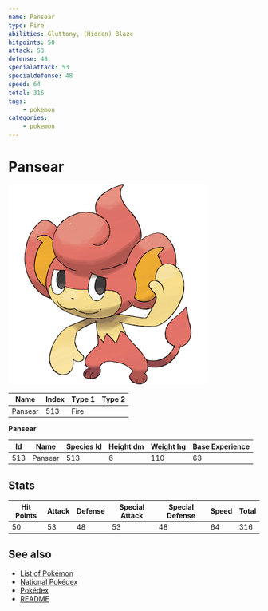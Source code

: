 ```yaml
---
name: Pansear
type: Fire
abilities: Gluttony, (Hidden) Blaze
hitpoints: 50
attack: 53
defense: 48
specialattack: 53
specialdefense: 48
speed: 64
total: 316
tags:
    - pokemon
categories:
    - pokemon
---
```


# Pansear


![Pansear](images/513.png)

| **Name** | **Index** | **Type 1** | **Type 2** |
|----|----|----|----|
| Pansear | 513 | Fire  |  |

**Pansear** 




| **Id** | **Name** | **Species Id** | **Height dm** | **Weight hg** | **Base Experience** |
|--------|----------|----------------|------------|------------|---------------------|
| 513 | Pansear | 513 | 6 | 110 | 63 |



## Stats

| **Hit Points** | **Attack** | **Defense** | **Special Attack** | **Special Defense** | **Speed** | **Total** |
|----------------|------------|-------------|--------------------|---------------------|-----------|-----------|
| 50 | 53 | 48 | 53 | 48 | 64 | 316 |

## See also

- [List of Pokémon](../pokemon.md)
- [National Pokédex](../national_pokedex.md)
- [Pokédex](../pokedex.md)
- [README](../README.md)

